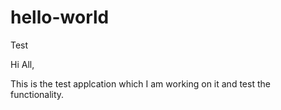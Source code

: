# hello-world
Test

Hi All,

This is the test applcation which I am working on it and test the functionality.
